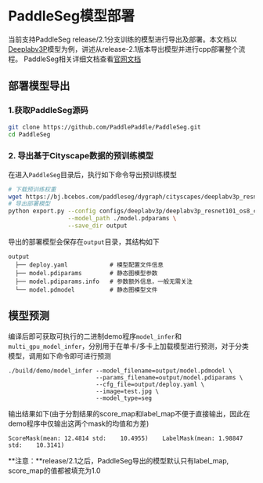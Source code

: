 # PaddleSeg模型部署

当前支持PaddleSeg release/2.1分支训练的模型进行导出及部署。本文档以[Deeplabv3P](https://github.com/PaddlePaddle/PaddleSeg/blob/release/v2.0/configs/deeplabv3p)模型为例，讲述从release-2.1版本导出模型并进行cpp部署整个流程。 PaddleSeg相关详细文档查看[官网文档](https://github.com/PaddlePaddle/PaddleSeg/blob/release/2.1/README_CN.md)

## 部署模型导出

### 1.获取PaddleSeg源码

```sh
git clone https://github.com/PaddlePaddle/PaddleSeg.git
cd PaddleSeg
```

### 2. 导出基于Cityscape数据的预训练模型

在进入`PaddleSeg`目录后，执行如下命令导出预训练模型

```sh
# 下载预训练权重
wget https://bj.bcebos.com/paddleseg/dygraph/cityscapes/deeplabv3p_resnet101_os8_cityscapes_769x769_80k/model.pdparams
# 导出部署模型
python export.py --config configs/deeplabv3p/deeplabv3p_resnet101_os8_cityscapes_769x769_80k.yml \
                 --model_path ./model.pdparams \
                 --save_dir output
```

导出的部署模型会保存在`output`目录，其结构如下

```
output
  ├── deploy.yaml            # 模型配置文件信息
  ├── model.pdiparams        # 静态图模型参数
  ├── model.pdiparams.info   # 参数额外信息，一般无需关注
  └── model.pdmodel          # 静态图模型文件
```

## 模型预测

编译后即可获取可执行的二进制demo程序`model_infer`和`multi_gpu_model_infer`，分别用于在单卡/多卡上加载模型进行预测，对于分类模型，调用如下命令即可进行预测

```
./build/demo/model_infer --model_filename=output/model.pdmodel \
                         --params_filename=output/model.pdiparams \
                         --cfg_file=output/deploy.yaml \
                         --image=test.jpg \
                         --model_type=seg
```

输出结果如下(由于分割结果的score_map和label_map不便于直接输出，因此在demo程序中仅输出这两个mask的均值和方差)

```
ScoreMask(mean: 12.4814 std:    10.4955)    LabelMask(mean: 1.98847 std:    10.3141)
```

**注意：**release/2.1之后，PaddleSeg导出的模型默认只有label_map, score_map的值都被填充为1.0
